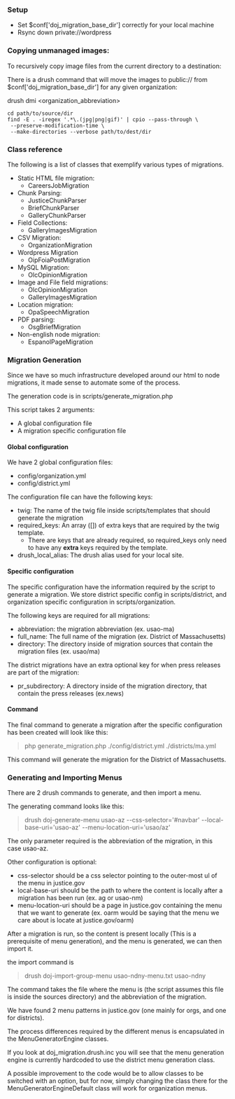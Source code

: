 ### Setup
* Set $conf['doj_migration_base_dir'] correctly for your local machine
* Rsync down private://wordpress

### Copying unmanaged images:
To recursively copy image files from the current directory to a destination:

There is a drush command that will move the images to public:// from
$conf['doj_migration_base_dir'] for any given organization:

drush dmi <organization_abbreviation>

````
cd path/to/source/dir
find -E . -iregex '.*\.(jpg|png|gif)' | cpio --pass-through \
 --preserve-modification-time \
 --make-directories --verbose path/to/dest/dir
````

### Class reference
The following is a list of classes that exemplify various types of migrations.

* Static HTML file migration:
    * CareersJobMigration
* Chunk Parsing:
    * JusticeChunkParser
    * BriefChunkParser
    * GalleryChunkParser
* Field Collections:
    * GalleryImagesMigration
* CSV Migration:
    * OrganizationMigration
* Wordpress Migration
    * OipFoiaPostMigration
* MySQL Migration:
    * OlcOpinionMigration
* Image and File field migrations:
    * OlcOpinionMigration
    * GalleryImagesMigration
* Location migration:
    * OpaSpeechMigration
* PDF parsing:
    * OsgBriefMigration
* Non-english node migration:
    * EspanolPageMigration

### Migration Generation
Since we have so much infrastructure developed around our html to node migrations, it made sense to automate some of the process.

The generation code is in scripts/generate_migration.php

This script takes 2 arguments:

* A global configuration file
* A migration specific configuration file

#### Global configuration
We have 2 global configuration files:

* config/organization.yml
* config/district.yml

The configuration file can have the following keys:

* twig: The name of the twig file inside scripts/templates that should generate the migration
* required_keys: An array ([]) of extra keys that are required by the twig template.
    * There are keys that are already required, so required_keys only need to have any __extra__ keys required by the template.
* drush_local_alias: The drush alias used for your local site.

#### Specific configuration
The specific configuration have the information required by the script to generate a migration.
We store district specific config in scripts/district, and organization specific configuration in scripts/organization.

The following keys are required for all migrations:

* abbreviation: the migration abbreviation (ex. usao-ma)
* full_name: The full name of the migration (ex. District of Massachusetts)
* directory: The directory inside of migration sources that contain the migration files (ex. usao/ma)

The district migrations have an extra optional key for when press releases are part of the migration:

* pr_subdirectory: A directory inside of the migration directory, that contain the press releases (ex.news)

#### Command
The final command to generate a migration after the specific configuration has been created will look like this:
> php generate_migration.php ./config/district.yml ./districts/ma.yml

This command will generate the migration for the District of Massachusetts. 

### Generating and Importing Menus

There are 2 drush commands to generate, and then import a menu.

The generating command looks like this:
> drush doj-generate-menu usao-az --css-selector='#navbar' --local-base-uri='usao-az' --menu-location-uri='usao/az'

The only parameter required is the abbreviation of the migration, in this case usao-az. 

Other configuration is optional:

* css-selector should be a css selector pointing to the outer-most ul of the menu in justice.gov
* local-base-uri should be the path to where the content is locally after a migration has been run (ex. ag or usao-nm)
* menu-location-uri should be a page in justice.gov containing the menu that we want to generate (ex. oarm would be saying that the menu we care about is locate at justice.gov/oarm)

After a migration is run, so the content is present locally (This is a prerequisite of menu generation), and the menu is generated, we can then import it.

the import command is
> drush doj-import-group-menu usao-ndny-menu.txt usao-ndny                                                              

The command takes the file where the menu is (the script assumes this file is inside the sources directory) and the abbreviation of the migration.

We have found 2 menu patterns in justice.gov (one mainly for orgs, and one for districts). 

The process differences required by the different menus is encapsulated in the MenuGeneratorEngine classes.

If you look at doj_migration.drush.inc you will see that the menu generation engine is currently hardcoded to use the district menu generation class.

A possible improvement to the code would be to allow classes to be switched with an option, but for now, simply changing the class there for the MenuGeneratorEngineDefault class will work for organization menus.